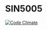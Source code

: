 # SIN5005

[![Code Climate](https://codeclimate.com/github/cloudfoundry/membrane.png)](https://codeclimate.com/github/cloudfoundry/membrane)
